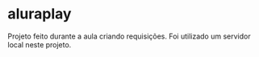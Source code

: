 # aluraplay
Projeto feito durante a aula criando requisições.
Foi utilizado um servidor local neste projeto.
